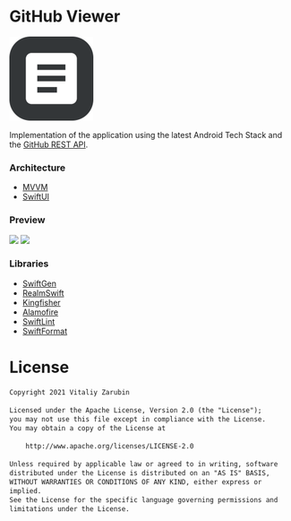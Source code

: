 GitHub Viewer
===================

![picture](data/preview.png)

Implementation of the application using the latest Android Tech Stack and the [GitHub REST API](https://docs.github.com/en/rest).

### Architecture

* [MVVM](https://en.wikipedia.org/wiki/Model%E2%80%93view%E2%80%93viewmodel)
* [SwiftUI](https://developer.apple.com/xcode/swiftui/)

### Preview
<p>
<img src="data/light2.gif" width="41%"/>
<img src="data/dark2.gif" width="41%"/>
</p>

### Libraries

* [SwiftGen](https://github.com/SwiftGen/SwiftGen)
* [RealmSwift](https://github.com/realm/realm-cocoa)
* [Kingfisher](https://github.com/onevcat/Kingfisher)
* [Alamofire](https://github.com/Alamofire/Alamofire)
* [SwiftLint](https://github.com/realm/SwiftLint)
* [SwiftFormat](https://github.com/nicklockwood/SwiftFormat)


# License

```
Copyright 2021 Vitaliy Zarubin

Licensed under the Apache License, Version 2.0 (the "License");
you may not use this file except in compliance with the License.
You may obtain a copy of the License at

    http://www.apache.org/licenses/LICENSE-2.0

Unless required by applicable law or agreed to in writing, software
distributed under the License is distributed on an "AS IS" BASIS,
WITHOUT WARRANTIES OR CONDITIONS OF ANY KIND, either express or implied.
See the License for the specific language governing permissions and
limitations under the License.
```
